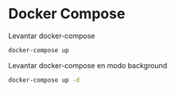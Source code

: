 # Docker Compose

Levantar docker-compose

```bash
docker-compose up
```

Levantar docker-compose en modo background


```bash
docker-compose up -d
```